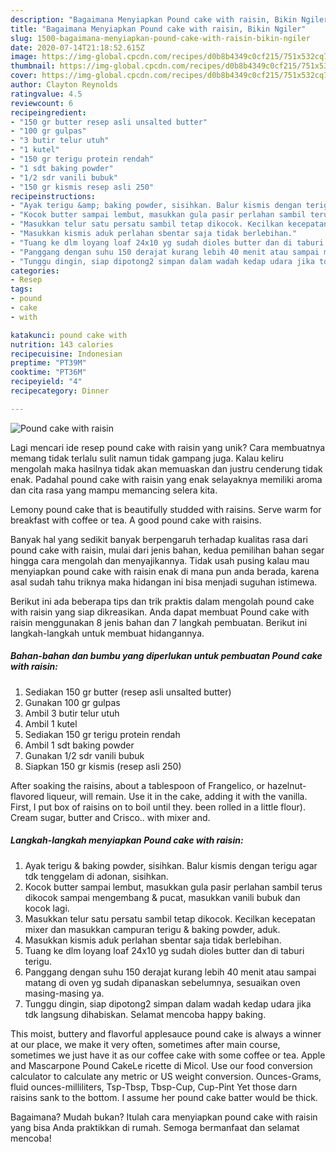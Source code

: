 ```yaml
---
description: "Bagaimana Menyiapkan Pound cake with raisin, Bikin Ngiler"
title: "Bagaimana Menyiapkan Pound cake with raisin, Bikin Ngiler"
slug: 1500-bagaimana-menyiapkan-pound-cake-with-raisin-bikin-ngiler
date: 2020-07-14T21:18:52.615Z
image: https://img-global.cpcdn.com/recipes/d0b8b4349c0cf215/751x532cq70/pound-cake-with-raisin-foto-resep-utama.jpg
thumbnail: https://img-global.cpcdn.com/recipes/d0b8b4349c0cf215/751x532cq70/pound-cake-with-raisin-foto-resep-utama.jpg
cover: https://img-global.cpcdn.com/recipes/d0b8b4349c0cf215/751x532cq70/pound-cake-with-raisin-foto-resep-utama.jpg
author: Clayton Reynolds
ratingvalue: 4.5
reviewcount: 6
recipeingredient:
- "150 gr butter resep asli unsalted butter"
- "100 gr gulpas"
- "3 butir telur utuh"
- "1 kutel"
- "150 gr terigu protein rendah"
- "1 sdt baking powder"
- "1/2 sdr vanili bubuk"
- "150 gr kismis resep asli 250"
recipeinstructions:
- "Ayak terigu &amp; baking powder, sisihkan. Balur kismis dengan terigu agar tdk tenggelam di adonan, sisihkan."
- "Kocok butter sampai lembut, masukkan gula pasir perlahan sambil terus dikocok sampai mengembang &amp; pucat, masukkan vanili bubuk dan kocok lagi."
- "Masukkan telur satu persatu sambil tetap dikocok. Kecilkan kecepatan mixer dan masukkan campuran terigu &amp; baking powder, aduk."
- "Masukkan kismis aduk perlahan sbentar saja tidak berlebihan."
- "Tuang ke dlm loyang loaf 24x10 yg sudah dioles butter dan di taburi terigu."
- "Panggang dengan suhu 150 derajat kurang lebih 40 menit atau sampai matang di oven yg sudah dipanaskan sebelumnya, sesuaikan oven masing-masing ya."
- "Tunggu dingin, siap dipotong2 simpan dalam wadah kedap udara jika tdk langsung dihabiskan. Selamat mencoba happy baking."
categories:
- Resep
tags:
- pound
- cake
- with

katakunci: pound cake with 
nutrition: 143 calories
recipecuisine: Indonesian
preptime: "PT39M"
cooktime: "PT36M"
recipeyield: "4"
recipecategory: Dinner

---
```



![Pound cake with raisin](https://img-global.cpcdn.com/recipes/d0b8b4349c0cf215/751x532cq70/pound-cake-with-raisin-foto-resep-utama.jpg)

Lagi mencari ide resep pound cake with raisin yang unik? Cara membuatnya memang tidak terlalu sulit namun tidak gampang juga. Kalau keliru mengolah maka hasilnya tidak akan memuaskan dan justru cenderung tidak enak. Padahal pound cake with raisin yang enak selayaknya memiliki aroma dan cita rasa yang mampu memancing selera kita.

Lemony pound cake that is beautifully studded with raisins. Serve warm for breakfast with coffee or tea. A good pound cake with raisins.

Banyak hal yang sedikit banyak berpengaruh terhadap kualitas rasa dari pound cake with raisin, mulai dari jenis bahan, kedua pemilihan bahan segar hingga cara mengolah dan menyajikannya. Tidak usah pusing kalau mau menyiapkan pound cake with raisin enak di mana pun anda berada, karena asal sudah tahu triknya maka hidangan ini bisa menjadi suguhan istimewa.


Berikut ini ada beberapa tips dan trik praktis dalam mengolah pound cake with raisin yang siap dikreasikan. Anda dapat membuat Pound cake with raisin menggunakan 8 jenis bahan dan 7 langkah pembuatan. Berikut ini langkah-langkah untuk membuat hidangannya.

<!--inarticleads1-->

##### Bahan-bahan dan bumbu yang diperlukan untuk pembuatan Pound cake with raisin:

1. Sediakan 150 gr butter (resep asli unsalted butter)
1. Gunakan 100 gr gulpas
1. Ambil 3 butir telur utuh
1. Ambil 1 kutel
1. Sediakan 150 gr terigu protein rendah
1. Ambil 1 sdt baking powder
1. Gunakan 1/2 sdr vanili bubuk
1. Siapkan 150 gr kismis (resep asli 250)


After soaking the raisins, about a tablespoon of Frangelico, or hazelnut-flavored liqueur, will remain. Use it in the cake, adding it with the vanilla. First, I put box of raisins on to boil until they. been rolled in a little flour). Cream sugar, butter and Crisco.. with mixer and. 

<!--inarticleads2-->

##### Langkah-langkah menyiapkan Pound cake with raisin:

1. Ayak terigu &amp; baking powder, sisihkan. Balur kismis dengan terigu agar tdk tenggelam di adonan, sisihkan.
1. Kocok butter sampai lembut, masukkan gula pasir perlahan sambil terus dikocok sampai mengembang &amp; pucat, masukkan vanili bubuk dan kocok lagi.
1. Masukkan telur satu persatu sambil tetap dikocok. Kecilkan kecepatan mixer dan masukkan campuran terigu &amp; baking powder, aduk.
1. Masukkan kismis aduk perlahan sbentar saja tidak berlebihan.
1. Tuang ke dlm loyang loaf 24x10 yg sudah dioles butter dan di taburi terigu.
1. Panggang dengan suhu 150 derajat kurang lebih 40 menit atau sampai matang di oven yg sudah dipanaskan sebelumnya, sesuaikan oven masing-masing ya.
1. Tunggu dingin, siap dipotong2 simpan dalam wadah kedap udara jika tdk langsung dihabiskan. Selamat mencoba happy baking.


This moist, buttery and flavorful applesauce pound cake is always a winner at our place, we make it very often, sometimes after main course, sometimes we just have it as our coffee cake with some coffee or tea. Apple and Mascarpone Pound CakeLe ricette di Micol. Use our food conversion calculator to calculate any metric or US weight conversion. Ounces-Grams, fluid ounces-milliliters, Tsp-Tbsp, Tbsp-Cup, Cup-Pint Yet those darn raisins sank to the bottom. I assume her pound cake batter would be thick. 

Bagaimana? Mudah bukan? Itulah cara menyiapkan pound cake with raisin yang bisa Anda praktikkan di rumah. Semoga bermanfaat dan selamat mencoba!
